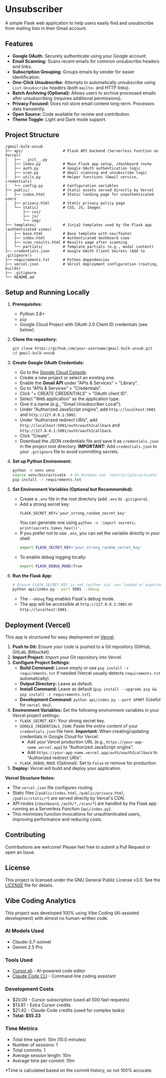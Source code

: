# Unsubscriber

A simple Flask web application to help users easily find and unsubscribe from mailing lists in their Gmail account.

## Features

*   **Google OAuth:** Securely authenticate using your Google account.
*   **Email Scanning:** Scans recent emails for common unsubscribe headers and links.
*   **Subscription Grouping:** Groups emails by sender for easier identification.
*   **One-Click Unsubscribe:** Attempts to automatically unsubscribe using `List-Unsubscribe` headers (both `mailto:` and HTTP links).
*   **Batch Archiving (Optional):** Allows users to archive processed emails after unsubscribing (requires additional permissions).
*   **Privacy Focused:** Does not store email content long-term. Processes data transiently.
*   **Open Source:** Code available for review and contribution.
*   **Theme Toggle:** Light and Dark mode support.

## Project Structure

```
/gmail-bulk-unsub
├── api/                  # Flask API backend (Serverless Function on Vercel)
│   ├── __init__.py
│   ├── index.py          # Main Flask app setup, /dashboard route
│   ├── auth.py           # Google OAuth authentication logic
│   ├── scan.py           # Gmail scanning and unsubscribe logic
│   ├── utils.py          # Helper functions (Gmail service, credentials)
│   └── config.py         # Configuration variables
├── public/               # Static assets served directly by Vercel
│   ├── index.html        # Static landing page for unauthenticated users
│   ├── privacy.html      # Static privacy policy page
│   └── static/           # CSS, JS, Images
│       ├── css/
│       ├── js/
│       └── img/
├── templates/            # Jinja2 templates used by the Flask app (authenticated views)
│   ├── base.html         # Base template with nav/footer
│   ├── index.html        # Authenticated dashboard view
│   ├── scan_results.html # Results page after scanning
│   └── partials/         # Template partials (e.g., modal content)
├── credentials.json      # Google OAuth Client Secrets (Add to .gitignore!)
├── requirements.txt      # Python dependencies
├── vercel.json           # Vercel deployment configuration (routing, builds)
├── .gitignore
└── README.md
```

## Setup and Running Locally

1.  **Prerequisites:**
    *   Python 3.8+
    *   `pip`
    *   Google Cloud Project with OAuth 2.0 Client ID credentials (see below).

2.  **Clone the repository:**
    ```bash
    git clone https://github.com/your-username/gmail-bulk-unsub.git
    cd gmail-bulk-unsub
    ```

3.  **Create Google OAuth Credentials:**
    *   Go to the [Google Cloud Console](https://console.cloud.google.com/).
    *   Create a new project or select an existing one.
    *   Enable the **Gmail API** under "APIs & Services" > "Library".
    *   Go to "APIs & Services" > "Credentials".
    *   Click "+ CREATE CREDENTIALS" > "OAuth client ID".
    *   Select "Web application" as the application type.
    *   Give it a name (e.g., "Gmail Unsubscriber Local").
    *   Under "Authorized JavaScript origins", add `http://localhost:5001` and `http://127.0.0.1:5001`.
    *   Under "Authorized redirect URIs", add `http://localhost:5001/auth/oauth2callback` and `http://127.0.0.1:5001/auth/oauth2callback`.
    *   Click "Create".
    *   Download the JSON credentials file and save it as `credentials.json` in the project root directory. **IMPORTANT:** Add `credentials.json` to your `.gitignore` file to avoid committing secrets.

4.  **Set up Python Environment:**
    ```bash
    python -m venv venv
    source venv/bin/activate  # On Windows use `venv\Scripts\activate`
    pip install -r requirements.txt
    ```

5.  **Set Environment Variables (Optional but Recommended):**
    *   Create a `.env` file in the root directory (add `.env` to `.gitignore`).
    *   Add a strong secret key:
        ```
        FLASK_SECRET_KEY='your_strong_random_secret_key'
        ```
        You can generate one using `python -c 'import secrets; print(secrets.token_hex())'`.
    *   If you prefer not to use `.env`, you can set the variable directly in your shell:
        ```bash
        export FLASK_SECRET_KEY='your_strong_random_secret_key'
        ```
    *   To enable debug logging locally:
        ```bash
        export FLASK_DEBUG_MODE=True
        ```

6.  **Run the Flask App:**
    ```bash
    # Ensure FLASK_SECRET_KEY is set (either via .env loaded or exported)
    python api/index.py --port 5001 --debug
    ```
    *   The `--debug` flag enables Flask's debug mode.
    *   The app will be accessible at `http://127.0.0.1:5001` or `http://localhost:5001`.

## Deployment (Vercel)

This app is structured for easy deployment on [Vercel](https://vercel.com/).

1.  **Push to Git:** Ensure your code is pushed to a Git repository (GitHub, GitLab, Bitbucket).
2.  **Import Project:** Import your Git repository into Vercel.
3.  **Configure Project Settings:**
    *   **Build Command:** Leave empty or use `pip install -r requirements.txt` if needed (Vercel usually detects `requirements.txt` automatically).
    *   **Output Directory:** Leave as default.
    *   **Install Command:** Leave as default (`pip install --upgrade pip && pip install -r requirements.txt`).
    *   **Development Command:** `python api/index.py --port $PORT` (Useful for `vercel dev`).
4.  **Environment Variables:** Set the following environment variables in your Vercel project settings:
    *   `FLASK_SECRET_KEY`: Your strong secret key.
    *   `GOOGLE_CREDENTIALS_JSON`: Paste the *entire content* of your `credentials.json` file here. **Important:** When creating/updating credentials in Google Cloud for Vercel:
        *   Add your Vercel production URL (e.g., `https://your-app-name.vercel.app`) to "Authorized JavaScript origins".
        *   Add `https://your-app-name.vercel.app/auth/oauth2callback` to "Authorized redirect URIs".
    *   `FLASK_DEBUG_MODE` (Optional): Set to `False` or remove for production.
5.  **Deploy:** Vercel will build and deploy your application.

**Vercel Structure Notes:**

*   The `vercel.json` file configures routing.
*   Static files (`/public/index.html`, `/public/privacy.html`, `/public/static/*`) are served directly by Vercel's CDN.
*   API routes (`/dashboard`, `/auth/*`, `/scan/*`) are handled by the Flask app running as a Serverless Function (`api/index.py`).
*   This minimizes function invocations for unauthenticated users, improving performance and reducing costs.

## Contributing

Contributions are welcome! Please feel free to submit a Pull Request or open an Issue.

## License

This project is licensed under the GNU General Public License v3.0. See the [LICENSE](LICENSE) file for details.

## Vibe Coding Analytics

This project was developed 100% using Vibe Coding (AI-assisted development) with almost no human-written code.

### AI Models Used
- Claude-3.7-sonnet
- Gemini 2.5 Pro

### Tools Used
- [Cursor.sh](https://cursor.sh) - AI-powered code editor
- [Claude Code CLI](https://claude.ai/code) - Command line coding assistant

### Development Costs
- $20.00 - Cursor subscription (used all 500 fast requests)
- $13.81 - Extra Cursor credits
- $21.42 - Claude Code credits (used for complex tasks)
- **Total: $55.23**

### Time Metrics
<!-- START_GIT_TIME_STATS -->





- Total time spent: 10m (10.0 minutes)
- Number of sessions: 1
- Total commits: 1
- Average session length: 10m
- Average time per commit: 10m





<!-- END_GIT_TIME_STATS -->

*Time is calculated based on the commit history, so not 100% accurate.